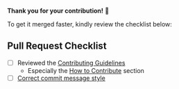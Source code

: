 <!--
SPDX-FileCopyrightText: SAP SE <https://sap.com>

SPDX-License-Identifier: Apache-2.0
-->

**Thank you for your contribution!** 👏

To get it merged faster, kindly review the checklist below:

## Pull Request Checklist
- [ ] Reviewed the [Contributing Guidelines](https://github.com/SAP/ui5-webcomponents/blob/master/CONTRIBUTING.md)
    + Especially the [How to Contribute](https://github.com/SAP/ui5-webcomponents/blob/master/CONTRIBUTING.md#how-to-contribute) section 
- [ ] [Correct commit message style](https://github.com/SAP/ui5-webcomponents/blob/master/docs/Guidelines.md#commit-message-style)
